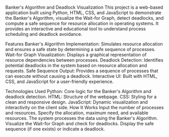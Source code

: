 Banker's Algorithm and Deadlock Visualization
This project is a web-based application built using Python, HTML, CSS, and JavaScript to demonstrate the Banker's Algorithm, visualize the Wait-for Graph, detect deadlocks, and compute a safe sequence for resource allocation in operating systems. It provides an interactive and educational tool to understand process scheduling and deadlock avoidance.

Features
Banker's Algorithm Implementation: Simulates resource allocation and ensures a safe state by determining a safe sequence of processes.
Wait-for Graph Visualization: Displays a graphical representation of resource dependencies between processes.
Deadlock Detection: Identifies potential deadlocks in the system based on resource allocation and requests.
Safe Sequence Output: Provides a sequence of processes that can execute without causing a deadlock.
Interactive UI: Built with HTML, CSS, and JavaScript for a user-friendly experience.


Technologies Used
Python: Core logic for the Banker's Algorithm and deadlock detection.
HTML: Structure of the webpage.
CSS: Styling for a clean and responsive design.
JavaScript: Dynamic visualization and interactivity on the client side.
How It Works
Input the number of processes and resources.
Specify the allocation, maximum need, and available resources.
The system processes the data using the Banker's Algorithm.
Visualize the Wait-for Graph and check for deadlocks.
Display the safe sequence (if one exists) or indicate a deadlock.
